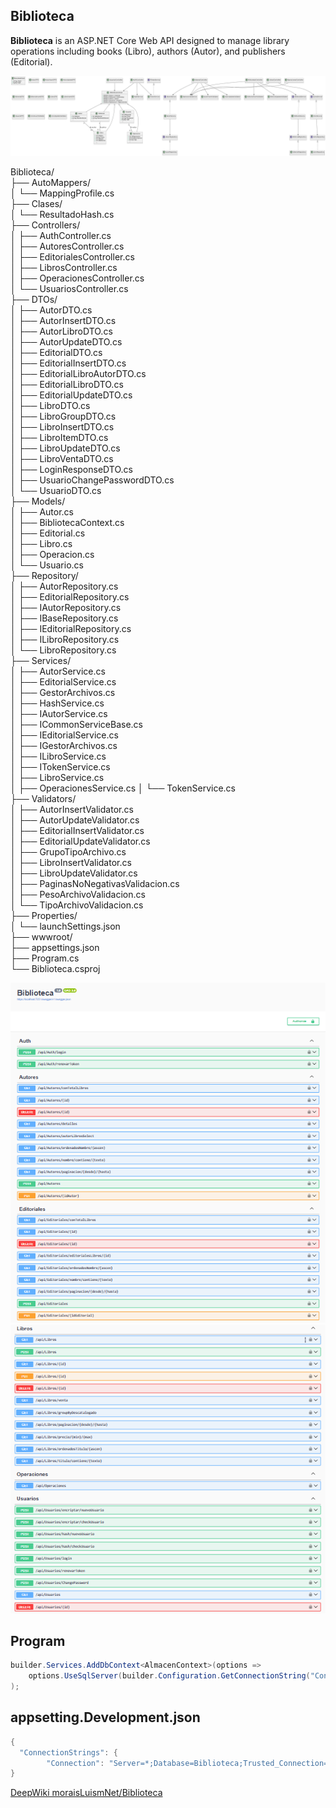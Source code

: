 ## Biblioteca

**Biblioteca** is an ASP.NET Core Web API designed to manage library operations including books (Libro), authors (Autor), and publishers (Editorial).

![Biblioteca](img/UML.png)

Biblioteca/  
├── AutoMappers/  
│   └── MappingProfile.cs  
├── Clases/  
│   └── ResultadoHash.cs  
├── Controllers/  
│   ├── AuthController.cs  
│   ├── AutoresController.cs  
│   ├── EditorialesController.cs  
│   ├── LibrosController.cs  
│   ├── OperacionesController.cs  
│   └── UsuariosController.cs  
├── DTOs/  
│   ├── AutorDTO.cs  
│   ├── AutorInsertDTO.cs  
│   ├── AutorLibroDTO.cs  
│   ├── AutorUpdateDTO.cs  
│   ├── EditorialDTO.cs  
│   ├── EditorialInsertDTO.cs  
│   ├── EditorialLibroAutorDTO.cs  
│   ├── EditorialLibroDTO.cs  
│   ├── EditorialUpdateDTO.cs  
│   ├── LibroDTO.cs  
│   ├── LibroGroupDTO.cs  
│   ├── LibroInsertDTO.cs  
│   ├── LibroItemDTO.cs  
│   ├── LibroUpdateDTO.cs  
│   ├── LibroVentaDTO.cs  
│   ├── LoginResponseDTO.cs  
│   ├── UsuarioChangePasswordDTO.cs  
│   └── UsuarioDTO.cs  
├── Models/  
│   ├── Autor.cs  
│   ├── BibliotecaContext.cs  
│   ├── Editorial.cs  
│   ├── Libro.cs  
│   ├── Operacion.cs  
│   └── Usuario.cs  
├── Repository/  
│   ├── AutorRepository.cs  
│   ├── EditorialRepository.cs  
│   ├── IAutorRepository.cs  
│   ├── IBaseRepository.cs  
│   ├── IEditorialRepository.cs  
│   ├── ILibroRepository.cs  
│   └── LibroRepository.cs  
├── Services/  
│   ├── AutorService.cs  
│   ├── EditorialService.cs  
│   ├── GestorArchivos.cs  
│   ├── HashService.cs  
│   ├── IAutorService.cs  
│   ├── ICommonServiceBase.cs  
│   ├── IEditorialService.cs  
│   ├── IGestorArchivos.cs  
│   ├── ILibroService.cs  
│   ├── ITokenService.cs  
│   ├── LibroService.cs  
│   ├── OperacionesService.cs 
│   └── TokenService.cs  
├── Validators/  
│   ├── AutorInsertValidator.cs  
│   ├── AutorUpdateValidator.cs  
│   ├── EditorialInsertValidator.cs  
│   ├── EditorialUpdateValidator.cs  
│   ├── GrupoTipoArchivo.cs  
│   ├── LibroInsertValidator.cs  
│   ├── LibroUpdateValidator.cs  
│   ├── PaginasNoNegativasValidacion.cs  
│   ├── PesoArchivoValidacion.cs  
│   └── TipoArchivoValidacion.cs  
├── Properties/  
│   └── launchSettings.json  
├── wwwroot/  
├── appsettings.json  
├── Program.cs  
└── Biblioteca.csproj  

![Biblioteca](img/1.png)
![Biblioteca](img/2.png)


## Program
```cs 
builder.Services.AddDbContext<AlmacenContext>(options =>
    options.UseSqlServer(builder.Configuration.GetConnectionString("Connection"))
);
``` 

## appsetting.Development.json
```cs 
{
  "ConnectionStrings": {
        "Connection": "Server=*;Database=Biblioteca;Trusted_Connection=True;TrustServerCertificate=True;MultipleActiveResultSets=True"
}
``` 

[DeepWiki moraisLuismNet/Biblioteca](https://deepwiki.com/moraisLuismNet/Biblioteca)